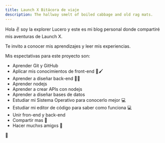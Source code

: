 ```yaml
---
title: Launch X Bitácora de viaje
description: The hallway smelt of boiled cabbage and old rag mats.
---
```


Hola ✌️  soy la explorer Lucero y este es mi blog personal donde compartiré mis aventuras de Launch X.

Te invito a conocer mis aprendizajes y leer mis experiencias.

Mis espectativas para este proyecto son:

- Aprender Git y GitHub
- Aplicar mis conocimientos de front-end 🎨🖌
- Aprender a diseñar back-end 👩‍💻
- Aprender nodejs
- Aprender a crear APIs con nodejs
- Aprender a diseñar bases de datos
- Estudiar mi Sistema Operativo para conocerlo mejor 💻
- Estudiar mi editor de código para saber como funciona 💻
- Unir fron-end y back-end
- Compartir mas 🙌
- Hacer muchxs amigxs 🤝

🚀
